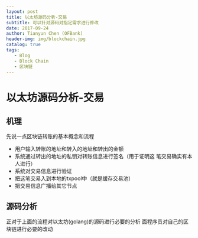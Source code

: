 ```yaml
---
layout: post
title: 以太坊源码分析-交易
subtitle: 可以针对源码对指定需求进行修改
date: 2017-09-24
author: Tianyun Chen (OFBank)
header-img: img/blockchain.jpg
catalog: true
tags:
   - Blog
   - Block Chain
   - 区块链
---
```

# 以太坊源码分析-交易
## 机理

先说一点区块链转账的基本概念和流程

- 用户输入转账的地址和转入的地址和转出的金额
- 系统通过转出的地址的私钥对转账信息进行签名（用于证明这 笔交易确实有本人进行）
- 系统对交易信息进行验证
- 把这笔交易入到本地的txpool中（就是缓存交易池）
- 把交易信息广播给其它节点

## 源码分析
正对于上面的流程对以太坊(golang)的源码进行必要的分析 面程序员对自己的区块链进行必要的改动

